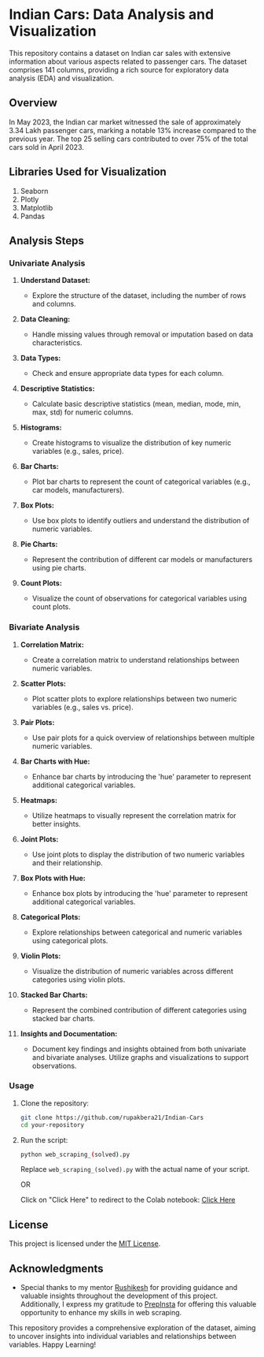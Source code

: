 # Indian Cars: Data Analysis and Visualization

This repository contains a dataset on Indian car sales with extensive information about various aspects related to passenger cars. The dataset comprises 141 columns, providing a rich source for exploratory data analysis (EDA) and visualization.

## Overview

In May 2023, the Indian car market witnessed the sale of approximately 3.34 Lakh passenger cars, marking a notable 13% increase compared to the previous year. The top 25 selling cars contributed to over 75% of the total cars sold in April 2023.

## Libraries Used for Visualization

1. Seaborn
2. Plotly
3. Matplotlib
4. Pandas

## Analysis Steps

### Univariate Analysis

1. **Understand Dataset:**
   - Explore the structure of the dataset, including the number of rows and columns.

2. **Data Cleaning:**
   - Handle missing values through removal or imputation based on data characteristics.

3. **Data Types:**
   - Check and ensure appropriate data types for each column.

4. **Descriptive Statistics:**
   - Calculate basic descriptive statistics (mean, median, mode, min, max, std) for numeric columns.

5. **Histograms:**
   - Create histograms to visualize the distribution of key numeric variables (e.g., sales, price).

6. **Bar Charts:**
   - Plot bar charts to represent the count of categorical variables (e.g., car models, manufacturers).

7. **Box Plots:**
   - Use box plots to identify outliers and understand the distribution of numeric variables.

8. **Pie Charts:**
   - Represent the contribution of different car models or manufacturers using pie charts.

9. **Count Plots:**
   - Visualize the count of observations for categorical variables using count plots.

### Bivariate Analysis

1. **Correlation Matrix:**
   - Create a correlation matrix to understand relationships between numeric variables.

2. **Scatter Plots:**
   - Plot scatter plots to explore relationships between two numeric variables (e.g., sales vs. price).

3. **Pair Plots:**
   - Use pair plots for a quick overview of relationships between multiple numeric variables.

4. **Bar Charts with Hue:**
   - Enhance bar charts by introducing the 'hue' parameter to represent additional categorical variables.

5. **Heatmaps:**
   - Utilize heatmaps to visually represent the correlation matrix for better insights.

6. **Joint Plots:**
   - Use joint plots to display the distribution of two numeric variables and their relationship.

7. **Box Plots with Hue:**
   - Enhance box plots by introducing the 'hue' parameter to represent additional categorical variables.

8. **Categorical Plots:**
   - Explore relationships between categorical and numeric variables using categorical plots.

9. **Violin Plots:**
   - Visualize the distribution of numeric variables across different categories using violin plots.

10. **Stacked Bar Charts:**
    - Represent the combined contribution of different categories using stacked bar charts.

11. **Insights and Documentation:**
    - Document key findings and insights obtained from both univariate and bivariate analyses. Utilize graphs and visualizations to support observations.
   
### Usage

1. Clone the repository:

   ```bash
   git clone https://github.com/rupakbera21/Indian-Cars
   cd your-repository
   ```

2. Run the script:

   ```bash
   python web_scraping_(solved).py
   ```

   Replace `web_scraping_(solved).py` with the actual name of your script.

   OR

   Click on "Click Here" to redirect to the Colab notebook: 
   [Click Here](https://colab.research.google.com/drive/1IDSemRHgiL7sKIWy3M0DrYU8OvH526Rb?usp=sharing)

## License

This project is licensed under the [MIT License](LICENSE).

## Acknowledgments

- Special thanks to my mentor [Rushikesh](https://github.com/rishikonapure) for providing guidance and valuable insights throughout the development of this project. Additionally, I express my gratitude to [PrepInsta](https://prepinstaprime.com/) for offering this valuable opportunity to enhance my skills in web scraping.

This repository provides a comprehensive exploration of the dataset, aiming to uncover insights into individual variables and relationships between variables. Happy Learning!
